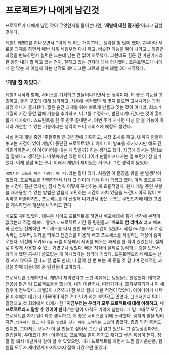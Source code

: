 # 프로젝트가 나에게 남긴것

프로젝트가 나에게 남긴 것이 무엇인지를 물어본다면, '**개발에 대한 즐거움**'이라고 답할 것이다.

레벨1, 레벨2를 지나오면서 ''이게 뭐 하는 거지?'라는 생각을 참 많이 했다. 2주마다 새로운 과제를 하면서 매번 처음 세팅부터 다시 하고, 비슷한 기능을 쌓아 나가고... 똑같은 과정을 반복하면서 실력은 느는데 남는 건 없어 허무했다. 그런데도 힘든 건 마찬가지라 한 동안 내가 뭘 하고 있는 건지, 잘하고 있는 건지에 대해 의심했다. 프론트엔드가 나에게 안 맞는 게 아닐까 하는 생각도 했다. 그런 고민과 함께 레벨 3이 시작됐다.

### **'개발 참 재밌다.'**

레벨3 시작과 함께, 서비스를 기획하고 만들어나가면서 든 생각이다. 더 좋은 기능을 고민하고, 좋은 구조에 대해 생각하고, 처음에 생각했던 게 맞지 않으면 고쳐나가는 과정 과정 하나가 즐거웠다. 짧은 순간 과제를 위해 빠르게 만들고 잊는 것이 아니라, 최소 4개월의 기간 동안 앱에 기능을 추가하고, 버그를 수정하고, 발전시켜나간다는 것이 흥미롭게 다가왔다. 스프린트를 한 주 한주 끝내면서, 이번 주가 지나면 다신 안 볼 기능이 아니라 개선할 수 있는 기능이라는 생각이 드니 서비스에 애정도 생겼다.

사실 현재 개발 중인 '주절주절'은 3년 전에 기획하고, 시장 조사를 하고, UI까지 만들어 놓고는 사정이 있어 개발이 중단된 프로젝트였다. 아이디어 발표를 하기까지만 해도 긴가민가하면서, 이 아이디어를 내는 게 맞을까? 하는 생각도 했다. 지금에 와서는 질러보길 잘했다고 생각한다. 머릿속에만 있던 아이디어가 만들어져나가는 걸 보면서 참 신기했다. 이게 정말 되는구나. 이래서 개발이 재미있는 거구나. 그런 생각이 들었다.

`개발자는 코드를 짜는 사람이 아니다.`라는 말이 있다. 처음엔 이 문장을 봤을 땐 별생각이 없었다. 프로젝트를 진행하면서 차차 그 의미에 대해 다시 곱씹고 있다. 아직 코드를 짜는 시간이 훨씬 많지만, 잠시 멈춰 어떻게 구성하는 게 효율적일지, 현재 개발 중인 부분을 재사용할 수 있는 방법은 없을지 고민하는 시간이 가치 있음을 느낀다. 아직 많이 부족하고 허술하지만, 프로젝트를 더 진행해 나가면서 좋은 구조는 무엇인가에 대한 고민을 계속하면서 개선해 나가려고 한다.

배포도 재미있었다. 대부분 사이드 프로젝트를 하면서 배포에대해 깊게 생각해 본적이 없었는데 직접 해보니 좋았다. 프로젝트 기간 중 팀원들과 '**배포의 밤 리버스**'라고 배포와 관련된 전체적인 프로세스를 다시 한번 해보는 시간이 있었다. 직접 ec2를 ssh로 접속하는 것부터, 도커를 띄우고 젠킨스를 이용해 배포 프로세스를 작성하는 과정이 흥미로웠다. 이전에 도커와 nginx를 이용해서 서버를 띄우는 과제를 한 적이 있었는데, 실제로 이렇게 사용할 수 있는 거였구나 싶었다. 배운 지식이 실제로 동작하는 것을 보면서 과거에 했던 공부가 쓸모없는 게 아니었다는 생각에 기뻤다.  프론트엔드라서 배포는 신경 쓰지 않아도 된다고 할 법도 한데, 다 같이 한 번 보는 게 좋을 것 같다며 전체적인 과정을 함께 되돌아봐 준 팀원들이 고마웠다.

프로젝트를 진행하면서, 개발이 재미있다고 느낀 이유에는 팀원들도 한몫했다. 대학교 전공상 많은 팀 프로젝트들을 했는데, 내가 이끌거나, 따라가거나, 흐지부지되거나 이 세 경우가 전부였다. 레벨3이 시작하기 전 부터 팀에 대한 걱정이 많았다. 아이디어가 채택 된 이후에는 내가 다 이끌어야 하는 건 아닌가 하는 불안감도 있었다. 그래서인지 팀이 결정되고 첫 회의에서 티케가 한 "**지금부터는 우리가 모두 프로젝트에 대해 이해하고, 내 프로젝트라고 말할 수 있어야 한다.**"는 말이 아직도 기억에 남는다. 그 말 그대로 모두가 프로젝트를 자기 일이라고 생각하고, 더 좋은 서비스를 위해 노력했다. 웨지의 말을 빌리자면, `안주하지 않고 더 좋은 방법을 찾기 위해 노력하는 모습`이 좋았다. 종종 의견 충돌도 있지만, 그마저도 모두가 더 잘 만들고 싶어서 그런 걸 알고 있으니 그 갈등상황마저도 즐겁달까. 우테코가 끝난 이후에도, 프로젝트 같이 하자고 채가고 싶은 욕심이 든다. 정말 잘 돼서 내년까지 같이 할 수 있었으면. 내가 프로젝트를 하면서 느낀 즐거움만큼, 팀원들 모두가 재미있게 마지막까지 잘해 나갔으면 좋겠다.
